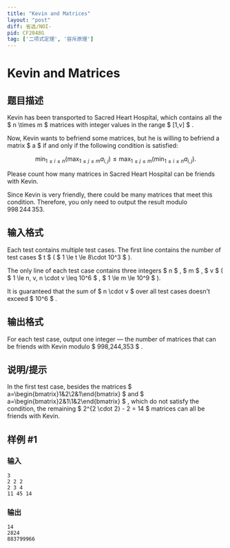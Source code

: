 ```yaml
---
title: "Kevin and Matrices"
layout: "post"
diff: 省选/NOI-
pid: CF2048G
tag: ['二项式定理', '容斥原理']
---
```


# Kevin and Matrices

## 题目描述

Kevin has been transported to Sacred Heart Hospital, which contains all the $  n \times m  $ matrices with integer values in the range $  [1,v]  $ .

Now, Kevin wants to befriend some matrices, but he is willing to befriend a matrix $  a  $ if and only if the following condition is satisfied:

$$ \min_{1\le i\le n}\left(\max_{1\le j\le m}a_{i,j}\right)\le\max_{1\le j\le m}\left(\min_{1\le i\le n}a_{i,j}\right).$$
 
Please count how many matrices in Sacred Heart Hospital can be friends with Kevin.

Since Kevin is very friendly, there could be many matrices that meet this condition. Therefore, you only need to output the result modulo  
$998\,244\,353$.

## 输入格式

Each test contains multiple test cases. The first line contains the number of test cases $  t  $ ( $  1 \le t \le 8\cdot 10^3  $ ).

The only line of each test case contains three integers $ n $ , $ m $ , $ v $ ( $  1 \le n, v, n \cdot v \leq 10^6 $ , $ 1 \le m \le 10^9  $ ).

It is guaranteed that the sum of $  n \cdot v  $ over all test cases doesn't exceed $  10^6  $ .

## 输出格式

For each test case, output one integer — the number of matrices that can be friends with Kevin modulo $ 998\,244\,353 $ .

## 说明/提示

In the first test case, besides the matrices $  a=\begin{bmatrix}1&2\\2&1\end{bmatrix}  $ and $  a=\begin{bmatrix}2&1\\1&2\end{bmatrix}  $ , which do not satisfy the condition, the remaining $  2^{2 \cdot 2} - 2 = 14  $ matrices can all be friends with Kevin.

## 样例 #1

### 输入

```
3
2 2 2
2 3 4
11 45 14
```

### 输出

```
14
2824
883799966
```

